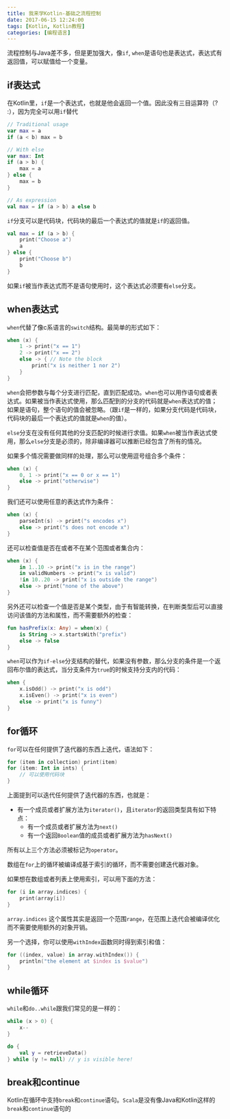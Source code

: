 ```yaml
---
title: 我来学Kotlin-基础之流程控制
date: 2017-06-15 12:24:00
tags: [Kotlin, Kotlin教程]
categories: [编程语言]
---
```


流程控制与Java差不多，但是更加强大，像`if`, `when`是语句也是表达式，表达式有返回值，可以赋值给一个变量。

<!-- more -->

## if表达式

在Kotlin里，`if`是一个表达式，也就是他会返回一个值。因此没有三目运算符（? :），因为完全可以用`if`替代

```Kotlin
// Traditional usage
var max = a
if (a < b) max = b

// With else
var max: Int
if (a > b) {
    max = a
} else {
    max = b
}

// As expression
val max = if (a > b) a else b
```

`if`分支可以是代码块，代码块的最后一个表达式的值就是`if`的返回值。

```Kotlin
val max = if (a > b) {
    print("Choose a")
    a
} else {
    print("Choose b")
    b
}
```

如果`if`被当作表达式而不是语句使用时，这个表达式必须要有`else`分支。

## when表达式

`when`代替了像c系语言的`switch`结构。最简单的形式如下：

```Kotlin
when (x) {
    1 -> print("x == 1")
    2 -> print("x == 2")
    else -> { // Note the block
        print("x is neither 1 nor 2")
    }
}
```

`when`会把参数与每个分支进行匹配，直到匹配成功。`when`也可以用作语句或者表达式。如果被当作表达式使用，那么匹配到的分支的代码就是`when`表达式的值；如果是语句，整个语句的值会被忽略。（跟`if`是一样的，如果分支代码是代码块，代码块的最后一个表达式的值就是`when`的值）。

`else`分支在没有任何其他的分支匹配的时候进行求值。如果`when`被当作表达式使用，那么`else`分支是必须的，除非编译器可以推断已经包含了所有的情况。

如果多个情况需要做同样的处理，那么可以使用逗号组合多个条件：

```Kotlin
when (x) {
    0, 1 -> print("x == 0 or x == 1")
    else -> print("otherwise")
}
```

我们还可以使用任意的表达式作为条件：

```Kotlin
when (x) {
    parseInt(s) -> print("s encodes x")
    else -> print("s does not encode x")
}
```

还可以检查值是否在或者不在某个范围或者集合内：

```Kotlin
when (x) {
    in 1..10 -> print("x is in the range")
    in validNumbers -> print("x is valid")
    !in 10..20 -> print("x is outside the range")
    else -> print("none of the above")
}
```

另外还可以检查一个值是否是某个类型，由于有智能转换，在判断类型后可以直接访问该值的方法和属性，而不需要额外的检查：

```Kotlin
fun hasPrefix(x: Any) = when(x) {
    is String -> x.startsWith("prefix")
    else -> false
}
```

`when`可以作为`if-else`分支结构的替代，如果没有参数，那么分支的条件是一个返回布尔值的表达式，当分支条件为`true`的时候支持分支内的代码：

```Kotlin
when {
    x.isOdd() -> print("x is odd")
    x.isEven() -> print("x is even")
    else -> print("x is funny")
}
```

## for循环

`for`可以在任何提供了迭代器的东西上迭代，语法如下：

```Kotlin
for (item in collection) print(item)
for (item: Int in ints) {
    // 可以使用代码块
}
```

上面提到可以迭代任何提供了迭代器的东西，也就是：

- 有一个成员或者扩展方法为`iterator()`，且`iterator`的返回类型具有如下特点：
  - 有一个成员或者扩展方法为`next()`
  - 有一个返回`Boolean`值的成员或者扩展方法为`hasNext()`

所有以上三个方法必须被标记为`operator`。

数组在`for`上的循环被编译成基于索引的循环，而不需要创建迭代器对象。

如果想在数组或者列表上使用索引，可以用下面的方法：

```Kotlin
for (i in array.indices) {
    print(array[i])
}
```

`array.indices` 这个属性其实是返回一个范围`range`，在范围上迭代会被编译优化而不需要使用额外的对象开销。

另一个选择，你可以使用`withIndex`函数同时得到索引和值：

```Kotlin
for ((index, value) in array.withIndex()) {
    println("the element at $index is $value")
}
```

## while循环

`while`和`do..while`跟我们常见的是一样的：

```Kotlin
while (x > 0) {
    x--
}

do {
    val y = retrieveData()
} while (y != null) // y is visible here!
```

## break和continue

Kotlin在循环中支持`break`和`continue`语句。`Scala`是没有像Java和Kotlin这样的`break`和`continue`语句的
